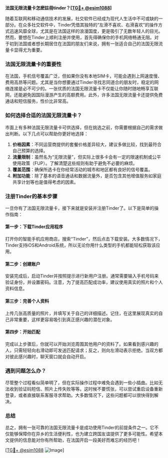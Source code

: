 **法国无限流量卡怎麽註冊tinder？[[TG💪+ @esim1088](https://t.me/s/esim1088)]**

随着互联网和移动通信技术的发展，社交软件已经成为现代人生活中不可或缺的一部分。在众多社交软件中，Tinder凭借其独特的“左滑不喜欢、右滑喜欢”的操作方式迅速风靡全球，尤其是在法国这样的浪漫国度，更是吸引了无数年轻人的目光。然而，要想在Tinder上顺利注册并使用，首先得确保你的手机网络畅通无阻。对于初到法国或者想长期居住在法国的朋友们来说，拥有一张适合自己的法国无限流量卡显得尤为重要。

### 法国无限流量卡的重要性

在法国，手机信号覆盖广泛，但如果你没有本地SIM卡，可能会遇到上网速度慢、费用高昂等问题。尤其是当你想要通过Tinder寻找志同道合的朋友时，稳定的网络连接是必不可少的。一张优质的法国无限流量卡不仅能让你随时随地畅享互联网，还能避免因国际漫游产生的高额费用。此外，许多法国无限流量卡还提供免费通话和短信服务，性价比非常高。

### 如何选择合适的法国无限流量卡？

市面上有多种法国无限流量卡可供选择，但在挑选之前，你需要根据自己的需求做出判断。以下几点可以帮助你更好地选择：

1. **价格因素**：不同运营商提供的套餐价格差异较大，建议多做比较，找到最符合自己预算的选择。
2. **流量限制**：虽然名为“无限流量”，但实际上很多卡会有一定的限速机制或公平使用政策（FUP）。了解清楚这些规则有助于避免不必要的麻烦。
3. **覆盖范围**：确保所选卡在你经常活动的城市和地区都有良好的信号覆盖。
4. **附加功能**：除了基本的语音通话和数据流量外，是否包含其他增值服务如家庭共享计划等也是值得考虑的因素。

### 注册Tinder的基本步骤

一旦你有了法国无限流量卡，接下来就是安装并注册Tinder了。以下是简单的操作指南：

#### 第一步：下载Tinder应用程序
打开你的智能手机应用商店，搜索“Tinder”，然后点击下载安装。大多数情况下，Tinder支持iOS和Android系统，所以无论你用什么类型的手机都能轻松获取该应用。

#### 第二步：创建账户
安装完成后，启动Tinder并按照提示进行新用户注册。通常需要输入手机号码来验证身份，并设置密码。注意，为了提高匹配成功率，建议使用真实的照片和个人资料信息。

#### 第三步：完善个人资料
上传几张高质量的照片，并填写关于自己的详细描述。记住，在这里展现真实的自己非常重要，这样更容易吸引到真正感兴趣的潜在对象。

#### 第四步：开始匹配
完成以上步骤后，你就可以开始浏览周围其他用户的资料了。如果看到感兴趣的人，只需轻轻向右滑动即可发送匹配请求；反之，则向左滑动表示拒绝。当双方都对彼此感兴趣时，聊天窗口就会自动开启。

### 遇到问题怎么办？

尽管整个过程看似简单明了，但在实际操作过程中难免会遇到一些小插曲。比如无法收到验证码短信、照片上传失败等等。这时候不要慌张，可以尝试重启设备重新登录，或者直接联系客服寻求帮助。大多数情况下，这些问题都可以很快得到解决。

### 总结

总之，拥有一张可靠的法国无限流量卡是成功使用Tinder的前提条件之一。它不仅能够保障你在异乡的生活便利性，也为建立跨国友谊提供了更多可能性。希望本文提供的信息能对你有所帮助，在法国开启一段美好而难忘的经历吧！

[[TG💪+ @esim1088](https://t.me/s/esim1088) ![Image](https://i.postimg.cc/4NQfJmqS/Snipaste-2025-05-13-00-14-12.png)]